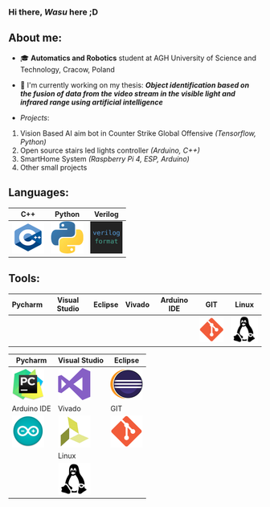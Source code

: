 ### Hi there, *Wasu* here ;D

## About me:
 - 🎓 **Automatics and Robotics** student at AGH University of Science and Technology, Cracow, Poland
 - 📝 I'm currently working on my thesis: 
 ***Object identification based on the fusion of data from the video stream in the visible light and infrared range using artificial intelligence***
 
 - *Projects*:
 1. Vision Based AI aim bot in Counter Strike Global Offensive *(Tensorflow, Python)*
 2. Open source stairs led lights controller *(Arduino, C++)*
 3. SmartHome System *(Raspberry Pi 4, ESP, Arduino)*
 4. Other small projects
 
 ## Languages:
| C++ 	| Python 	| Verilog 	|
|-----	|--------	|---------	|
| <img src="images/cpp.png" alt="cpp" width="64"/>    	|    <img src="images/python.png" alt="python" width="64"/>    	|      <img src="images/verilog.png" alt="verilog" width="64"/>   	|
 
 ## Tools:
 | Pycharm | Visual Studio | Eclipse | Vivado | Arduino IDE | GIT | Linux |
|:-------:|:-------------:|:-------:|--------|-------------|-----|-------|
|         |               |         |        |             |  <img src="images/git.png" alt="git" width="64"/>   |   <img src="images/linux.png" alt="linux" width="64"/>    |
 
 
 
 
 
 
 
 
 
 
 
 
 
 
 
 
 
 
 
 
 
 
 
|   Pycharm   	| Visual Studio 	| Eclipse 	|
|-------------	|---------------	|---------	|
|<img src="images/pycharm.png" alt="pycharm" width="64"/>  	|  <img src="images/visualstudio.png" alt="visualstudio" width="64"/>  	| <img src="images/eclipse.png" alt="eclipse" width="64"/> 	|
| Arduino IDE 	|     Vivado    	|   GIT   	|
| <img src="images/arduino.png" alt="arduino" width="64"/>	| <img src="images/vivado.png" alt="vivado" width="64"/>	| <img src="images/git.png" alt="git" width="64"/> 	|
|             	|     Linux     	|         	|
|             	| <img src="images/linux.png" alt="linux" width="64"/> 	|         	|

